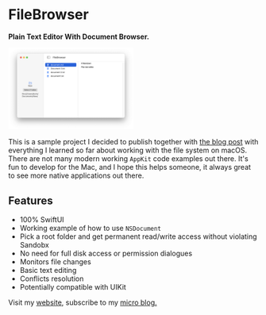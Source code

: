 # FileBrowser

<strong>Plain Text Editor With Document Browser.</strong>

<img src="screenshot.png" width="50%" alt="3 pane Mac application with select folder button list of files and text editor">

This is a sample project I decided to publish together with [the blog post][1] with everything 
I learned so far about working with the file system on macOS. There are not many modern working `AppKit` code examples out there. 
It's fun to develop for the Mac, and I hope this helps someone, it always great to 
see more native applications out there.

## Features

- 100% SwiftUI
- Working example of how to use `NSDocument`
- Pick a root folder and get permanent read/write access without violating Sandobx
- No need for full disk access or permission dialogues 
- Monitors file changes
- Basic text editing
- Conflicts resolution
- Potentially compatible with UIKit

Visit my [website](https://www.cocoa.productions), subscribe to my [micro blog.](https://micro.cocoaswitch.com)

[1]: https://micro.cocoaswitch.com/2023/04/06/working-with-file.html
